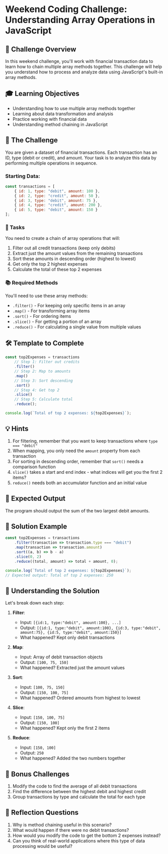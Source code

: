 # Weekend Coding Challenge: Understanding Array Operations in JavaScript

## 🎯 Challenge Overview
In this weekend challenge, you'll work with financial transaction data to learn how to chain multiple array methods together. This challenge will help you understand how to process and analyze data using JavaScript's built-in array methods.

## 🎓 Learning Objectives
- Understanding how to use multiple array methods together
- Learning about data transformation and analysis
- Practice working with financial data
- Understanding method chaining in JavaScript

## 📝 The Challenge
You are given a dataset of financial transactions. Each transaction has an ID, type (debit or credit), and amount. Your task is to analyze this data by performing multiple operations in sequence.

### Starting Data:
```javascript
const transactions = [
    { id: 1, type: "debit", amount: 100 },
    { id: 2, type: "credit", amount: 50 },
    { id: 3, type: "debit", amount: 75 },
    { id: 4, type: "credit", amount: 200 },
    { id: 5, type: "debit", amount: 150 }
];
```

### 🎯 Tasks
You need to create a chain of array operations that will:
1. Filter out all credit transactions (keep only debits)
2. Extract just the amount values from the remaining transactions
3. Sort these amounts in descending order (highest to lowest)
4. Get only the top 2 highest expenses
5. Calculate the total of these top 2 expenses

### 📚 Required Methods
You'll need to use these array methods:
- `.filter()` - For keeping only specific items in an array
- `.map()` - For transforming array items
- `.sort()` - For ordering items
- `.slice()` - For getting a portion of an array
- `.reduce()` - For calculating a single value from multiple values

## 🛠️ Template to Complete
```javascript
const top2Expenses = transactions
    // Step 1: Filter out credits
    .filter()
    // Step 2: Map to amounts
    .map()
    // Step 3: Sort descending
    .sort()
    // Step 4: Get top 2
    .slice()
    // Step 5: Calculate total
    .reduce();

console.log(`Total of top 2 expenses: ${top2Expenses}`);
```

## 💡 Hints
1. For filtering, remember that you want to keep transactions where `type === "debit"`
2. When mapping, you only need the `amount` property from each transaction
3. For sorting in descending order, remember that `sort()` needs a comparison function
4. `slice()` takes a start and end index - what indices will get you the first 2 items?
5. `reduce()` needs both an accumulator function and an initial value

## 🎯 Expected Output
The program should output the sum of the two largest debit amounts.

## 🌟 Solution Example
```javascript
const top2Expenses = transactions
    .filter(transaction => transaction.type === "debit")
    .map(transaction => transaction.amount)
    .sort((a, b) => b - a)
    .slice(0, 2)
    .reduce((total, amount) => total + amount, 0);

console.log(`Total of top 2 expenses: ${top2Expenses}`);
// Expected output: Total of top 2 expenses: 250
```

## 🤔 Understanding the Solution
Let's break down each step:

1. **Filter**: 
   - Input: `[{id:1, type:"debit", amount:100}, ...]`
   - Output: `[{id:1, type:"debit", amount:100}, {id:3, type:"debit", amount:75}, {id:5, type:"debit", amount:150}]`
   - What happened? Kept only debit transactions

2. **Map**:
   - Input: Array of debit transaction objects
   - Output: `[100, 75, 150]`
   - What happened? Extracted just the amount values

3. **Sort**:
   - Input: `[100, 75, 150]`
   - Output: `[150, 100, 75]`
   - What happened? Ordered amounts from highest to lowest

4. **Slice**:
   - Input: `[150, 100, 75]`
   - Output: `[150, 100]`
   - What happened? Kept only the first 2 items

5. **Reduce**:
   - Input: `[150, 100]`
   - Output: `250`
   - What happened? Added the two numbers together

## 🎯 Bonus Challenges
1. Modify the code to find the average of all debit transactions
2. Find the difference between the highest debit and highest credit
3. Group transactions by type and calculate the total for each type

## 🤔 Reflection Questions
1. Why is method chaining useful in this scenario?
2. What would happen if there were no debit transactions?
3. How would you modify the code to get the bottom 2 expenses instead?
4. Can you think of real-world applications where this type of data processing would be useful?

